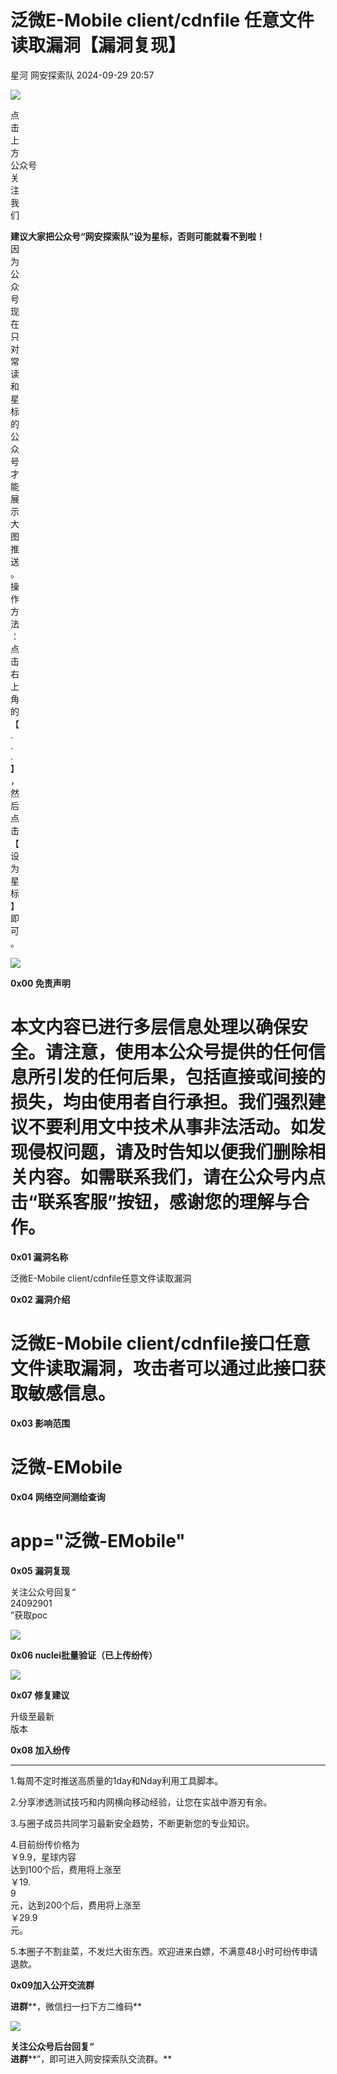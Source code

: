 #  泛微E-Mobile client/cdnfile 任意文件读取漏洞【漏洞复现】   
星​河  网安探索队   2024-09-29 20:57  
  
![](https://mmbiz.qpic.cn/sz_mmbiz_jpg/lSQtsngIibibSOeF8DNKNAC3a6kgvhmWqvoQdibCCk028HCpd5q1pEeFjIhicyia0IcY7f2G9fpqaUm6ATDQuZZ05yw/640?wx_fmt=other&wxfrom=5&wx_lazy=1&wx_co=1&tp=webp "")  
  
点  
击  
上  
方  
公众号  
关  
注  
我  
们  
  
**建议大家把公众号“网安探索队”设为星标，否则可能就看不到啦！**  
因  
为  
公  
众  
号  
现  
在  
只  
对  
常  
读  
和  
星  
标  
的  
公  
众  
号  
才  
能  
展  
示  
大  
图  
推  
送  
。  
操  
作  
方  
法  
：  
点  
击  
右  
上  
角  
的  
【  
.  
.  
.  
】  
，  
然  
后  
点  
击  
【  
设  
为  
星  
标  
】  
即  
可  
。  
  
![](https://mmbiz.qpic.cn/sz_mmbiz_png/1nvQZWicibYzQ0c9lxg0qwYFdQXYIrYHGj3ZllEBBdfWC5OZK8TkQySicVJ5m77SmkonvicQ2oaldqwNQFQO0ARzhw/640?wx_fmt=other&from=appmsg&wxfrom=5&wx_lazy=1&wx_co=1&tp=webp "")  
  
**0x00 免责声明**  
# 本文内容已进行多层信息处理以确保安全。请注意，使用本公众号提供的任何信息所引发的任何后果，包括直接或间接的损失，均由使用者自行承担。我们强烈建议不要利用文中技术从事非法活动。如发现侵权问题，请及时告知以便我们删除相关内容。如需联系我们，请在公众号内点击“联系客服”按钮，感谢您的理解与合作。  
  
**0x01 漏洞名称**  
  
泛微E-Mobile client/cdnfile任意文件读取漏洞  
  
**0x02 漏洞介绍**  
# 泛微E-Mobile client/cdnfile接口任意文件读取漏洞，攻击者可以通过此接口获取敏感信息。  
  
**0x03 影响范围**  
# 泛微-EMobile  
  
**0x04 网络空间测绘查询**  
# app="泛微-EMobile"  
  
  
**0x05 漏洞复现**  
  
关注公众号回复“  
24092901  
”获取poc  
  
![](https://mmbiz.qpic.cn/sz_mmbiz_png/1nvQZWicibYzQQrhUITrIXmia5vpicxRP8JrmpicW2xjLbdNrRPVib7N9WM3ia02xs4VDnAAVM4CR7XQIsXs8zfibowgXQ/640?wx_fmt=png&from=appmsg "")  
  
**0x06 nuclei批量验证（已上传纷传）**  
  
![](https://mmbiz.qpic.cn/sz_mmbiz_png/1nvQZWicibYzQQrhUITrIXmia5vpicxRP8JrQYpsxUvia97fEqtOrbAFS5ibxic8iaBmHw81Dicbh0jNukYJbwDTOxRdOlQ/640?wx_fmt=png&from=appmsg "")  
  
**0x07 修复建议**  
  
升级至最新  
版本  
  
**0x08 加入纷传**  
****  
  
1.每周不定时推送高质量的1day和Nday利用工具脚本。  
  
2.分享渗透测试技巧和内网横向移动经验，让您在实战中游刃有余。  
  
3.与圈子成员共同学习最新安全趋势，不断更新您的专业知识。  
  
4.目前纷传价格为  
￥9.9，星球内容  
达到100个后，费用将上涨至  
￥19.  
9  
元，达到200个后，费用将上涨至  
￥29.9  
元。  
  
5.本圈子不割韭菜，不发烂大街东西。欢迎进来白嫖，不满意48小时可纷传申请退款。  
  
[]()  
  
**0x09加入公开交流群**  
  
**进群****，微信扫一扫下方二维码**  
  
  
![](https://mmbiz.qpic.cn/sz_mmbiz_jpg/1nvQZWicibYzQQrhUITrIXmia5vpicxRP8JrY8OxDxgzC9ia1RM586A08dVOj86WDfKNXr2iadCAZCDiaeavcHkfKcrDw/640?wx_fmt=jpeg&from=appmsg "")  
  
**关注公众号后台回复“**  
**进群****”，即可进入网安探索队交流群。**  
  
  
